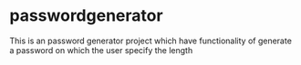 # passwordgenerator
This is an password generator project which have functionality of generate a password on which the user specify the length
